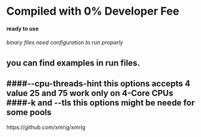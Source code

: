 # Compiled with 0% Developer Fee
#### ready to use
###### binary files need configuration to run proparly
you can find examples in **run** files.
---
####--cpu-threads-hint
this options accepts 4 value
25 and 75 work only on 4-Core CPUs
####-k and --tls
this options might be neede for some pools
---

<g you can find more usefull options here>
https://github.com/xmrig/xmrig
